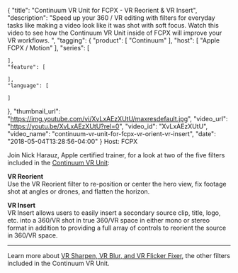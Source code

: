{
  "title": "Continuum VR Unit for FCPX - VR Reorient & VR Insert",
  "description": "Speed up your 360 / VR editing with filters for everyday tasks like making a video look like it was shot with soft focus. Watch this video to see how the Continuum VR Unit inside of FCPX will improve your VR workflows. ",
  "tagging": {
    "product": [
      "Continuum"
    ],
    "host": [
      "Apple FCPX / Motion"
    ],
    "series": [

    ],
    "feature": [

    ],
    "language": [

    ]
  },
  "thumbnail_url": "https://img.youtube.com/vi/XvLxAEzXUtU/maxresdefault.jpg",
  "video_url": "https://youtu.be/XvLxAEzXUtU?rel=0",
  "video_id": "XvLxAEzXUtU",
  "video_name": "continuum-vr-unit-for-fcpx-vr-orient-vr-insert",
  "date": "2018-05-04T13:28:56-04:00"
}
Host: FCPX

Join Nick Harauz, Apple certified trainer, for a look at two of the five filters included in the [Continuum VR Unit](/products/continuum-units/continuum-vr/ "Boris FX Virtual Reality Unit Plugin"):

**VR Reorient**  
Use the VR Reorient filter to re-position or center the hero view, fix footage shot at angles or drones, and flatten the horizon.  

**VR Insert**  
VR Insert allows users to easily insert a secondary source clip, title, logo, etc. into a 360/VR shot in true 360/VR space in either mono or stereo format in addition to providing a full array of controls to reorient the source in 360/VR space.

<hr>

Learn more about [VR Sharpen, VR Blur, and VR Flicker Fixer](/videos/continuum-vr-unit-for-fcpx-vr-sharpen-vr-flicker-fixer-vr-blur/), the other filters included in the Continuum VR Unit.
